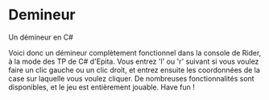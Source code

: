 # Demineur
Un démineur en C#

Voici donc un démineur complètement fonctionnel dans la console de Rider, à la mode des TP de C# d'Epita.
Vous entrez 'l' ou 'r' suivant si vous voulez faire un clic gauche ou un clic droit, et entrez ensuite les coordonnées de la case sur laquelle vous voulez cliquer.
De nombreuses fonctionnalités sont disponibles, et le jeu est entièrement jouable. Have fun !
